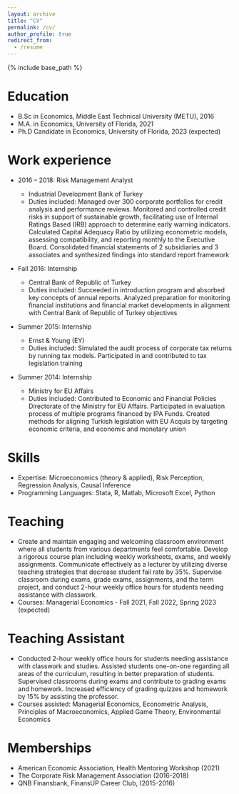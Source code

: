 ```yaml
---
layout: archive
title: "CV"
permalink: /cv/
author_profile: true
redirect_from:
  - /resume
---
```


{% include base_path %}

Education
======
* B.Sc in Economics, Middle East Technical University (METU), 2016
* M.A. in Economics, University of Florida, 2021
* Ph.D Candidate in Economics, University of Florida, 2023 (expected)

Work experience
======
* 2016 – 2018: Risk Management Analyst
  * Industrial Development Bank of Turkey
  * Duties included: Managed over 300 corporate portfolios for credit analysis and performance reviews. Monitored and controlled credit risks in support of sustainable growth, facilitating use of Internal Ratings Based (IRB) approach to determine early warning indicators. Calculated Capital Adequacy Ratio by utilizing econometric models, assessing compatibility, and reporting monthly to the Executive Board. Consolidated financial statements of 2 subsidiaries and 3 associates and synthesized findings into standard report framework

* Fall 2016: Internship
  * Central Bank of Republic of Turkey
  * Duties included: Succeeded in introduction program and absorbed key concepts of annual reports. Analyzed preparation for monitoring financial institutions and financial market developments in alignment with Central Bank of Republic of Turkey objectives

* Summer 2015: Internship
  * Ernst & Young (EY) 
  * Duties included: Simulated the audit process of corporate tax returns by running tax models. Participated in and contributed to tax legislation training

* Summer 2014: Internship
  * Ministry for EU Affairs 
  * Duties included: Contributed to Economic and Financial Policies Directorate of the Ministry for EU Affairs. Participated in evaluation process of multiple programs financed by IPA Funds. Created methods for aligning Turkish legislation with EU Acquis by targeting economic criteria, and economic and monetary union
  
Skills
======
* Expertise: Microeconomics (theory & applied), Risk Perception, Regression Analysis, Causal Inference
* Programming Languages: Stata, R, Matlab, Microsoft Excel, Python
  
Teaching
======
* Create and maintain engaging and welcoming classroom environment where all students from various departments feel comfortable. Develop a rigorous course plan including weekly worksheets, exams, and weekly assignments. Communicate effectively as a lecturer by utilizing diverse teaching strategies that decrease student fail rate by 35%. Supervise classroom during exams, grade exams, assignments, and the term project, and conduct 2-hour weekly office hours for students needing assistance with classwork.
* Courses: Managerial Economics - Fall 2021, Fall 2022, Spring 2023 (expected)

Teaching Assistant
======
* Conducted 2-hour weekly office hours for students needing assistance with classwork and studies. Assisted students one-on-one regarding all areas of the curriculum, resulting in better preparation of students. Supervised classrooms during exams and contribute to grading exams and homework. Increased efficiency of grading quizzes and homework by 15% by assisting the professor. 
* Courses assisted: Managerial Economics, Econometric Analysis, Principles of Macroeconomics, Applied Game Theory, Environmental Economics

Memberships
======
* American Economic Association, Health Mentoring Workshop (2021)
* The Corporate Risk Management Association (2016-2018)
* QNB Finansbank, FinansUP Career Club, (2015-2016)
